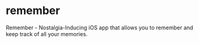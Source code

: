 # remember
Remember - Nostalgia-Inducing iOS app that allows you to remember and keep track of all your memories.
